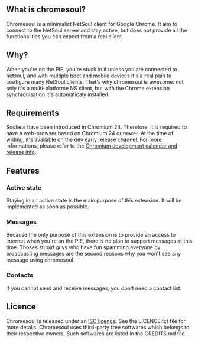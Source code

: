 ## What is chromesoul?

Chromesoul is a minimalist NetSoul client for Google Chrome. It aim to connect to the NetSoul server and stay active, but does not provide all the functionalities you can expect from a real client.


## Why?

When you're on the PIE, you're stuck in it unless you are connected to netsoul, and with multiple boot and mobile devices it's a real pain to configure many NetSoul clients. That's why chromesoul is awesome: not only it's a multi-platforme NS client, but with the Chrome extension synchronisation it's automaticaly installed.


## Requirements

Sockets have been introduced in Chromium 24. Therefore, it is required to have a web-browser based on Chromium 24 or newer. At the time of writing, it's available on the [dev early release channel](http://www.chromium.org/getting-involved/dev-channel). For more informations, please refer to the [Chromium development calendar and release info](http://dev.chromium.org/developers/calendar).


## Features

### Active state
Staying in an active state is the main purpose of this extension. It will be implemented as soon as possible.

### Messages
Because the only purpose of this extension is to provide an access to internet when you're on the PIE, there is no plan to support messages at this time. Thoses stupid guys who have fun spamming everyone by broadcasting messages are the second reasons why you won't see any message using chromesoul.

### Contacts
If you cannot send and receive messages, you don't need a contact list.


## Licence

Chromesoul is released under an [ISC licence](http://en.wikipedia.org/wiki/ISC_license "ISC licence"). See the LICENCE.txt file for more details.
Chromesoul uses third-party free softwares which belongs to their respective owners. Such softwares are listed in the CREDITS.md file.
